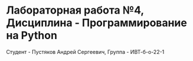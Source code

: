 # Лабораторная работа №4, Дисциплина - Программирование на Python
Студент - Пустяков Андрей Сергеевич, Группа - ИВТ-б-о-22-1
